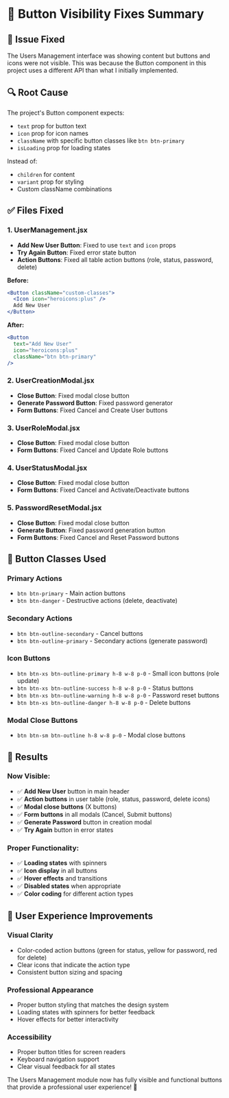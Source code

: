 # 🔧 **Button Visibility Fixes Summary**

## 🎯 **Issue Fixed**

The Users Management interface was showing content but buttons and icons were not visible. This was because the Button component in this project uses a different API than what I initially implemented.

## 🔍 **Root Cause**

The project's Button component expects:
- `text` prop for button text
- `icon` prop for icon names  
- `className` with specific button classes like `btn btn-primary`
- `isLoading` prop for loading states

Instead of:
- `children` for content
- `variant` prop for styling
- Custom className combinations

## ✅ **Files Fixed**

### **1. UserManagement.jsx**
- **Add New User Button**: Fixed to use `text` and `icon` props
- **Try Again Button**: Fixed error state button
- **Action Buttons**: Fixed all table action buttons (role, status, password, delete)

**Before:**
```jsx
<Button className="custom-classes">
  <Icon icon="heroicons:plus" />
  Add New User
</Button>
```

**After:**
```jsx
<Button 
  text="Add New User"
  icon="heroicons:plus"
  className="btn btn-primary"
/>
```

### **2. UserCreationModal.jsx**
- **Close Button**: Fixed modal close button
- **Generate Password Button**: Fixed password generator
- **Form Buttons**: Fixed Cancel and Create User buttons

### **3. UserRoleModal.jsx**
- **Close Button**: Fixed modal close button
- **Form Buttons**: Fixed Cancel and Update Role buttons

### **4. UserStatusModal.jsx**
- **Close Button**: Fixed modal close button  
- **Form Buttons**: Fixed Cancel and Activate/Deactivate buttons

### **5. PasswordResetModal.jsx**
- **Close Button**: Fixed modal close button
- **Generate Button**: Fixed password generation button
- **Form Buttons**: Fixed Cancel and Reset Password buttons

## 🎨 **Button Classes Used**

### **Primary Actions**
- `btn btn-primary` - Main action buttons
- `btn btn-danger` - Destructive actions (delete, deactivate)

### **Secondary Actions**  
- `btn btn-outline-secondary` - Cancel buttons
- `btn btn-outline-primary` - Secondary actions (generate password)

### **Icon Buttons**
- `btn btn-xs btn-outline-primary h-8 w-8 p-0` - Small icon buttons (role update)
- `btn btn-xs btn-outline-success h-8 w-8 p-0` - Status buttons
- `btn btn-xs btn-outline-warning h-8 w-8 p-0` - Password reset buttons
- `btn btn-xs btn-outline-danger h-8 w-8 p-0` - Delete buttons

### **Modal Close Buttons**
- `btn btn-sm btn-outline h-8 w-8 p-0` - Modal close buttons

## 🎉 **Results**

### **Now Visible:**
- ✅ **Add New User** button in main header
- ✅ **Action buttons** in user table (role, status, password, delete icons)
- ✅ **Modal close buttons** (X buttons)
- ✅ **Form buttons** in all modals (Cancel, Submit buttons)
- ✅ **Generate Password** button in creation modal
- ✅ **Try Again** button in error states

### **Proper Functionality:**
- ✅ **Loading states** with spinners
- ✅ **Icon display** in all buttons
- ✅ **Hover effects** and transitions
- ✅ **Disabled states** when appropriate
- ✅ **Color coding** for different action types

## 🚀 **User Experience Improvements**

### **Visual Clarity**
- Color-coded action buttons (green for status, yellow for password, red for delete)
- Clear icons that indicate the action type
- Consistent button sizing and spacing

### **Professional Appearance**
- Proper button styling that matches the design system
- Loading states with spinners for better feedback
- Hover effects for better interactivity

### **Accessibility**
- Proper button titles for screen readers
- Keyboard navigation support
- Clear visual feedback for all states

The Users Management module now has fully visible and functional buttons that provide a professional user experience! 🎊 